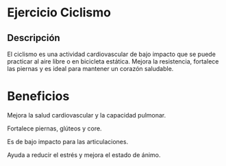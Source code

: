 # Ejercicio Ciclismo 

## Descripción

El ciclismo es una actividad cardiovascular de bajo impacto que se puede practicar al aire libre o en bicicleta estática. Mejora la resistencia, fortalece las piernas y es ideal para mantener un corazón saludable.

# Beneficios

Mejora la salud cardiovascular y la capacidad pulmonar.

Fortalece piernas, glúteos y core.

Es de bajo impacto para las articulaciones.

Ayuda a reducir el estrés y mejora el estado de ánimo.